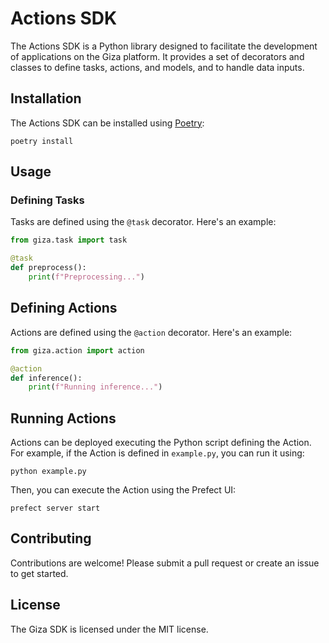 
# Actions SDK

The Actions SDK is a Python library designed to facilitate the development of applications on the Giza platform. It provides a set of decorators and classes to define tasks, actions, and models, and to handle data inputs.

## Installation

The Actions SDK can be installed using [Poetry](https://python-poetry.org/):

```
poetry install
```

## Usage

### Defining Tasks

Tasks are defined using the `@task` decorator. Here's an example:
```python
from giza.task import task

@task
def preprocess():
    print(f"Preprocessing...")
```

## Defining Actions

Actions are defined using the `@action` decorator. Here's an example:
```python
from giza.action import action

@action
def inference():
    print(f"Running inference...")
```

## Running Actions

Actions can be deployed executing the Python script defining the Action. For example, if the Action is defined in `example.py`, you can run it using:

```
python example.py
```

Then, you can execute the Action using the Prefect UI:

```
prefect server start
```

## Contributing

Contributions are welcome! Please submit a pull request or create an issue to get started.

## License

The Giza SDK is licensed under the MIT license.